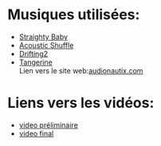 # Musiques utilisées:
- [Straighty Baby](https://audionautix.com/Music/StraightyBaby.mp3)</br>
- [Acoustic Shuffle](https://audionautix.com/Music/AcousticShuffle.mp3)</br>
- [Drifting2](https://audionautix.com/Music/Drifting2.mp3)</br>
- [Tangerine](https://audionautix.com/Music/Tangerine.mp3)</br>
Lien vers le site web:[audionautix.com](https://audionautix.com/)
# Liens vers les vidéos:
- [video préliminaire](https://drive.google.com/file/d/1-BoyIfxOgQNuw6FD2tDKZfMSK1miZrrn/view) </br>
- [video final](https://drive.google.com/file/d/1zQ3VOm-v7_8jv-yt0_nz9H_cnruQLfyh/view)
